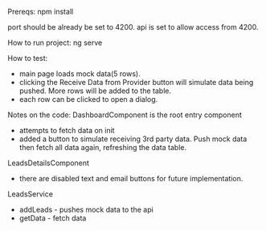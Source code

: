 Prereqs:
npm install

port should be already be set to 4200.
api is set to allow access from 4200.

How to run project:
ng serve

How to test:
- main page loads mock data(5 rows).
- clicking the Receive Data from Provider button will simulate data being pushed. More rows will be added to the table.
- each row can be clicked to open a dialog.


Notes on the code:
DashboardComponent is the root entry component
- attempts to fetch data on init
- added a button to simulate receiving 3rd party data. Push mock data then fetch all data again, refreshing the data table.

LeadsDetailsComponent
- there are disabled text and email buttons for future implementation.

LeadsService
- addLeads - pushes mock data to the api
- getData - fetch data